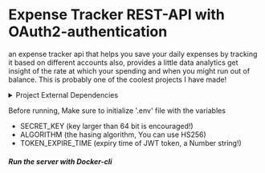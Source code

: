 
# Expense Tracker REST-API with OAuth2-authentication

<p>
an expense tracker api that helps you save your daily expenses by tracking it based on different accounts
also, provides a little data analytics get insight of the rate at which your spending and when you might run out of balance. This is probably one of the coolest projects I have made!
</p>

<details>
<summary>Project External Dependencies</summary>
<ul>
<li>Python framework FastAPI (version 0.0.6 CLI)</li>
<li>SQLmodel (SQL ORM) using sqlite3</li>
<li>passlib (Crypto library)</li>
<li>jose for JSON Web token handling!</li>
<li>numpy and random for a little data analytics!</li>
</ul>
</details>


<span>Before running, Make sure to initialize '.env' file with the variables
<ul>
  <li>SECRET_KEY (key larger than 64 bit is encouraged!)</li>
  <li>ALGORITHM (the hasing algorithm, You can use HS256)</li>
  <li>TOKEN_EXPIRE_TIME (expiry time of JWT token, a Number string!)</li>
</ul>
</span>
<h5>Run the server with Docker-cli</h5>
